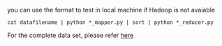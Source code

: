 
you can use the format to test in local machine if Hadoop is not avaiable

```
cat datafilename | python *_mapper.py | sort | python *_reducer.py
```

For the complete data set, please refer [here](http://content.udacity-data.com/course/hadoop/forum_data.tar.gz)